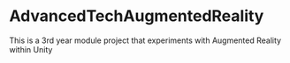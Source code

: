 # AdvancedTechAugmentedReality
This is a 3rd year module project that experiments with Augmented Reality within Unity
